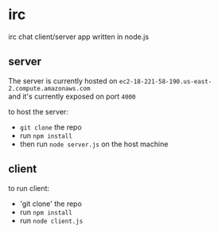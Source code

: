 # irc
irc chat client/server app written in node.js

## server
The server is currently hosted on `ec2-18-221-58-190.us-east-2.compute.amazonaws.com`\
and it's currently exposed on port `4000`

to host the server:
- `git clone` the repo
- run `npm install`
- then run `node server.js` on the host machine

## client
to run client:
- 'git clone' the repo
- run `npm install`
- run `node client.js`
